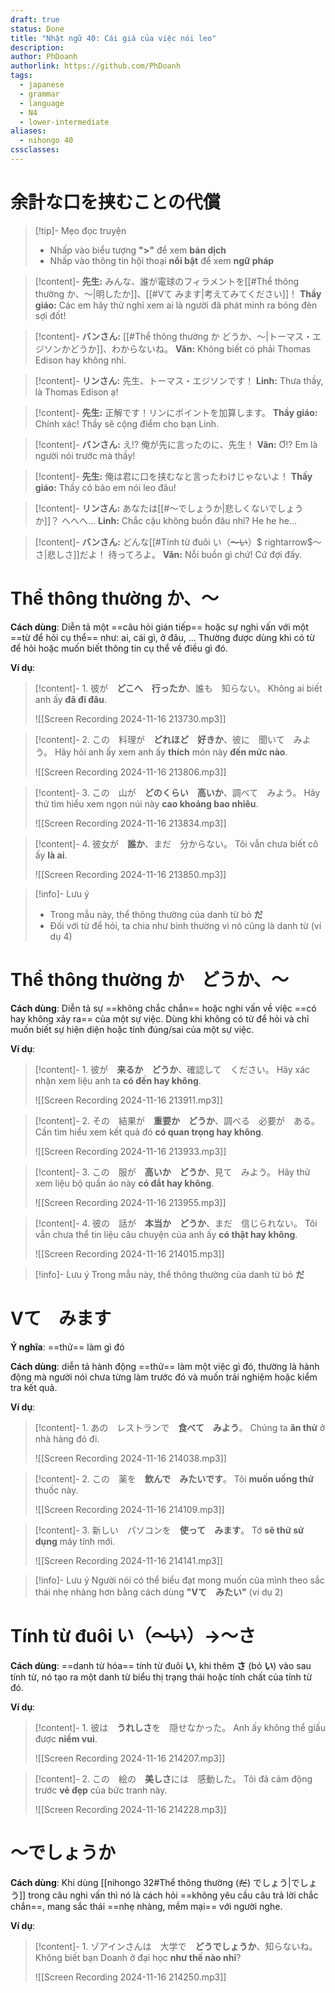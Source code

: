 ```yaml
---
draft: true
status: Done
title: "Nhật ngữ 40: Cái giá của việc nói leo"
description:
author: PhDoanh
authorlink: https://github.com/PhDoanh
tags:
  - japanese
  - grammar
  - language
  - N4
  - lower-intermediate
aliases:
  - nihongo 40
cssclasses:
---
```

# 余計な口を挟むことの代償
> [!tip]- Mẹo đọc truyện
> - Nhấp vào biểu tượng **">"** để xem **bản dịch**
> - Nhấp vào thông tin hội thoại **nổi bật** để xem **ngữ pháp**

> [!content]- **先生:** みんな、誰が電球のフィラメントを[[#Thể thông thường か、～|明したか]]、[[#Vて みます|考えてみてください]]！
> **Thầy giáo:** Các em hãy thử nghĩ xem ai là người đã phát minh ra bóng đèn sợi đốt!

> [!content]- **バンさん:** [[#Thể thông thường か どうか、～|トーマス・エジソンかどうか]]、わからないね。
> **Văn:** Không biết có phải Thomas Edison hay không nhỉ.

> [!content]- **リンさん:** 先生、トーマス・エジソンです！
> **Linh:** Thưa thầy, là Thomas Edison ạ!

> [!content]- **先生:** 正解です！リンにポイントを加算します。
> **Thầy giáo:** Chính xác! Thầy sẽ cộng điểm cho bạn Linh.

> [!content]- **バンさん:** え!? 俺が先に言ったのに、先生！
> **Văn:** Ơ!? Em là người nói trước mà thầy!

> [!content]- **先生:** 俺は君に口を挟むなと言ったわけじゃないよ！
> **Thầy giáo:** Thầy có bảo em nói leo đâu!

> [!content]- **リンさん:** あなたは[[#～でしょうか|悲しくないでしょうか]]？ へへへ…
> **Linh:** Chắc cậu không buồn đâu nhỉ? He he he...

> [!content]- **バンさん:** どんな[[#Tính từ đuôi い（~~～い~~）$ rightarrow$～さ|悲しさ]]だよ！ 待ってろよ。
> **Văn:** Nỗi buồn gì chứ! Cứ đợi đấy.

# Thể thông thường か、～
**Cách dùng**: Diễn tả một ==câu hỏi gián tiếp== hoặc sự nghi vấn với một ==từ để hỏi cụ thể== như: ai, cái gì, ở đâu, ... Thường được dùng khi có từ để hỏi hoặc muốn biết thông tin cụ thể về điều gì đó.

**Ví dụ**:
> [!content]- 1\. 彼が　**どこへ　行ったか**、誰も　知らない。
> Không ai biết anh ấy **đã đi đâu**.
> 
> ![[Screen Recording 2024-11-16 213730.mp3]]

> [!content]- 2\. この　料理が　**どれほど　好きか**、彼に　聞いて　みよう。
> Hãy hỏi anh ấy xem anh ấy **thích** món này **đến mức nào**.
> 
> ![[Screen Recording 2024-11-16 213806.mp3]]

> [!content]- 3\. この　山が　**どのくらい　高いか**、調べて　みよう。
> Hãy thử tìm hiểu xem ngọn núi này **cao khoảng bao nhiêu**.
> 
> ![[Screen Recording 2024-11-16 213834.mp3]]

> [!content]- 4\. 彼女が　**誰か**、まだ　分からない。
> Tôi vẫn chưa biết cô ấy **là ai**.
> 
> ![[Screen Recording 2024-11-16 213850.mp3]]

> [!info]- Lưu ý
> - Trong mẫu này, thể thông thường của danh từ bỏ **だ**  
> - Đối với từ để hỏi, ta chia như bình thường vì nó cũng là danh từ (ví dụ 4)

# Thể thông thường か　どうか、～
**Cách dùng**: Diễn tả sự ==không chắc chắn== hoặc nghi vấn về việc ==có hay không xảy ra== của một sự việc. Dùng khi không có từ để hỏi và chỉ muốn biết sự hiện diện hoặc tính đúng/sai của một sự việc.

**Ví dụ**:
> [!content]- 1\. 彼が　**来るか　どうか**、確認して　ください。
> Hãy xác nhận xem liệu anh ta **có đến hay không**.
> 
> ![[Screen Recording 2024-11-16 213911.mp3]]

> [!content]- 2\. その　結果が　**重要か　どうか**、調べる　必要が　ある。
> Cần tìm hiểu xem kết quả đó **có quan trọng hay không**.
> 
> ![[Screen Recording 2024-11-16 213933.mp3]]

> [!content]- 3\. この　服が　**高いか　どうか**、見て　みよう。
> Hãy thử xem liệu bộ quần áo này **có đắt hay không**.
> 
> ![[Screen Recording 2024-11-16 213955.mp3]]

> [!content]- 4\. 彼の　話が　**本当か　どうか**、まだ　信じられない。
> Tôi vẫn chưa thể tin liệu câu chuyện của anh ấy **có thật hay không**.
> 
> ![[Screen Recording 2024-11-16 214015.mp3]]

> [!info]- Lưu ý
> Trong mẫu này, thể thông thường của danh từ bỏ **だ**   

# Vて　みます
**Ý nghĩa**: ==thử== làm gì đó

**Cách dùng**: diễn tả hành động ==thử== làm một việc gì đó, thường là hành động mà người nói chưa từng làm trước đó và muốn trải nghiệm hoặc kiểm tra kết quả.

**Ví dụ**:
> [!content]- 1\. あの　レストランで　**食べて　みよう**。
> Chúng ta **ăn thử** ở nhà hàng đó đi.
> 
> ![[Screen Recording 2024-11-16 214038.mp3]]

> [!content]- 2\. この　薬を　**飲んで　みたいです**。
> Tôi **muốn uống thử** thuốc này.
> 
> ![[Screen Recording 2024-11-16 214109.mp3]]

> [!content]- 3\. 新しい　パソコンを　**使って　みます**。
> Tớ **sẽ thử sử dụng** máy tính mới.
> 
> ![[Screen Recording 2024-11-16 214141.mp3]]

> [!info]- Lưu ý
> Người nói có thể biểu đạt mong muốn của mình theo sắc thái nhẹ nhàng hơn bằng cách dùng **"Vて　みたい"** (ví dụ 2)

# Tính từ đuôi い（~~～い~~）$\rightarrow$～さ
**Cách dùng**: ==danh từ hóa== tính từ đuôi **い**, khi thêm **さ** (bỏ **い**) vào sau tính từ, nó tạo ra một danh từ biểu thị trạng thái hoặc tính chất của tính từ đó.

**Ví dụ**:
> [!content]- 1\. 彼は　**うれしさ**を　隠せなかった。
> Anh ấy không thể giấu được **niềm vui**.
> 
> ![[Screen Recording 2024-11-16 214207.mp3]]

> [!content]- 2\. この　絵の　**美しさ**には　感動した。
> Tôi đã cảm động trước **vẻ đẹp** của bức tranh này.
> 
> ![[Screen Recording 2024-11-16 214228.mp3]]

# ～でしょうか
**Cách dùng**: Khi dùng [[nihongo 32#Thể thông thường (~~だ~~) でしょう|でしょう]] trong câu nghi vấn thì nó là cách hỏi ==không yêu cầu câu trả lời chắc chắn==, mang sắc thái ==nhẹ nhàng, mềm mại== với người nghe.

**Ví dụ**:
> [!content]- 1\. ゾアインさんは　大学で　**どうでしょうか**、知らないね。
> Không biết bạn Doanh ở đại học **như thế nào nhỉ**?
> 
> ![[Screen Recording 2024-11-16 214250.mp3]]






